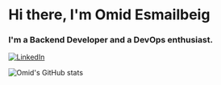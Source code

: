# Hi there, I'm Omid Esmailbeig

### I'm a Backend Developer and a DevOps enthusiast.

[![LinkedIn](https://img.shields.io/badge/linkedin-%230077B5.svg?style=for-the-badge&logo=linkedin&logoColor=white)](https://www.linkedin.com/in/omid-esmailbeig-483ba6159/)

![Omid's GitHub stats](https://github-readme-stats.vercel.app/api?username=omid96&show_icons=true&theme=merko)
